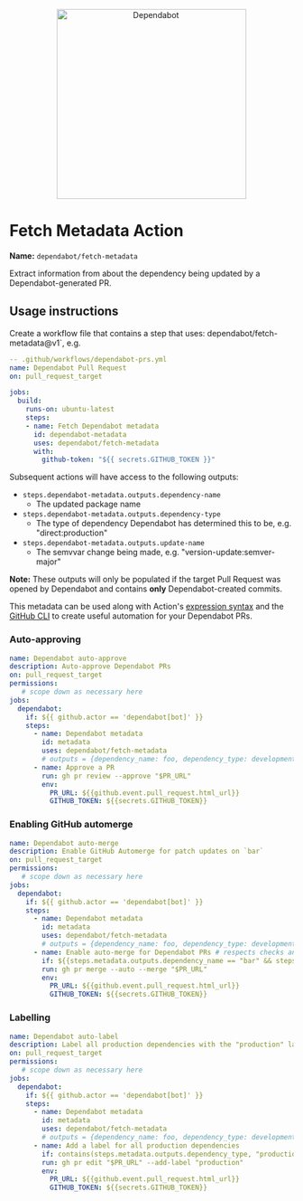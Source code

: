 <p align="center">
  <img src="https://s3.eu-west-2.amazonaws.com/dependabot-images/logo-with-name-horizontal.svg?v5" alt="Dependabot" width="336">
</p>

# Fetch Metadata Action

**Name:** `dependabot/fetch-metadata`

Extract information from about the dependency being updated by a Dependabot-generated PR.

## Usage instructions

Create a workflow file that contains a step that uses: dependabot/fetch-metadata@v1`, e.g.

```yaml
-- .github/workflows/dependabot-prs.yml
name: Dependabot Pull Request
on: pull_request_target

jobs:
  build:
    runs-on: ubuntu-latest
    steps:
    - name: Fetch Dependabot metadata
      id: dependabot-metadata
      uses: dependabot/fetch-metadata
      with:
        github-token: "${{ secrets.GITHUB_TOKEN }}"
```

Subsequent actions will have access to the following outputs:

- `steps.dependabot-metadata.outputs.dependency-name`
  - The updated package name
- `steps.dependabot-metadata.outputs.dependency-type`
  - The type of dependency Dependabot has determined this to be, e.g. "direct:production"
- `steps.dependabot-metadata.outputs.update-name`
  - The semvvar change being made, e.g. "version-update:semver-major"

**Note:** These outputs will only be populated if the target Pull Request was opened by Dependabot and contains
**only** Dependabot-created commits.

This metadata can be used along with Action's [expression syntax](https://docs.github.com/en/actions/reference/context-and-expression-syntax-for-github-actions#functions) and the [GitHub CLI](https://github.com/cli/cli) to create
useful automation for your Dependabot PRs.
### Auto-approving

```yaml
name: Dependabot auto-approve
description: Auto-approve Dependabot PRs
on: pull_request_target
permissions:
   # scope down as necessary here
jobs:
  dependabot:
    if: ${{ github.actor == 'dependabot[bot]' }}
    steps:
      - name: Dependabot metadata
        id: metadata
        uses: dependabot/fetch-metadata
        # outputs = {dependency_name: foo, dependency_type: development, update_type: version-update:semver-patch }
      - name: Approve a PR
        run: gh pr review --approve "$PR_URL"
        env:
          PR_URL: ${{github.event.pull_request.html_url}}
          GITHUB_TOKEN: ${{secrets.GITHUB_TOKEN}}
```

### Enabling GitHub automerge

```yaml
name: Dependabot auto-merge
description: Enable GitHub Automerge for patch updates on `bar`
on: pull_request_target
permissions:
   # scope down as necessary here
jobs:
  dependabot:
    if: ${{ github.actor == 'dependabot[bot]' }}
    steps:
      - name: Dependabot metadata
        id: metadata
        uses: dependabot/fetch-metadata
        # outputs = {dependency_name: foo, dependency_type: development, update_type: version-update:semver-patch}
      - name: Enable auto-merge for Dependabot PRs # respects checks and approvals
        if: ${{steps.metadata.outputs.dependency_name == "bar" && steps.metadata.outputs.update_type == "version-update:semver-patch"}}
        run: gh pr merge --auto --merge "$PR_URL"
        env:
          PR_URL: ${{github.event.pull_request.html_url}}
          GITHUB_TOKEN: ${{secrets.GITHUB_TOKEN}}
```

### Labelling

```yaml
name: Dependabot auto-label
description: Label all production dependencies with the "production" label
on: pull_request_target
permissions:
   # scope down as necessary here
jobs:
  dependabot:
    if: ${{ github.actor == 'dependabot[bot]' }}
    steps:
      - name: Dependabot metadata
        id: metadata
        uses: dependabot/fetch-metadata
        # outputs = {dependency_name: foo, dependency_type: development, update_type: version-update:semver-patch}
      - name: Add a label for all production dependencies
        if: contains(steps.metadata.outputs.dependency_type, "production")
        run: gh pr edit "$PR_URL" --add-label "production"
        env:
          PR_URL: ${{github.event.pull_request.html_url}}
          GITHUB_TOKEN: ${{secrets.GITHUB_TOKEN}}
```
